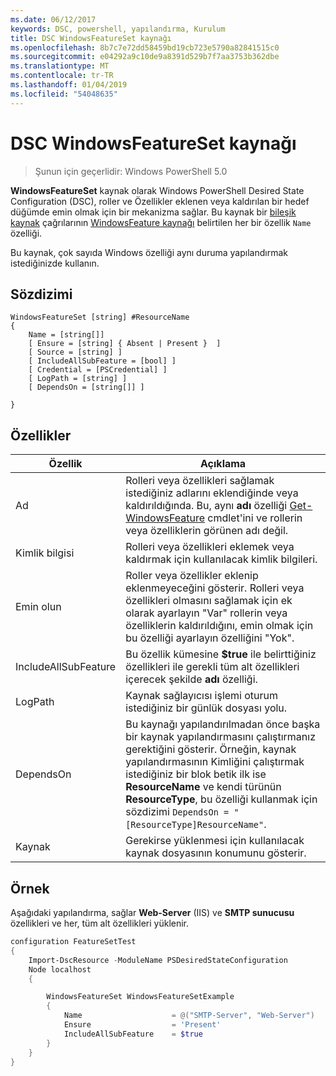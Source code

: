 ```yaml
---
ms.date: 06/12/2017
keywords: DSC, powershell, yapılandırma, Kurulum
title: DSC WindowsFeatureSet kaynağı
ms.openlocfilehash: 8b7c7e72dd58459bd19cb723e5790a82841515c0
ms.sourcegitcommit: e04292a9c10de9a8391d529b7f7aa3753b362dbe
ms.translationtype: MT
ms.contentlocale: tr-TR
ms.lasthandoff: 01/04/2019
ms.locfileid: "54048635"
---
```

# <a name="dsc-windowsfeatureset-resource"></a>DSC WindowsFeatureSet kaynağı

> Şunun için geçerlidir: Windows PowerShell 5.0

**WindowsFeatureSet** kaynak olarak Windows PowerShell Desired State Configuration (DSC), roller ve Özellikler eklenen veya kaldırılan bir hedef düğümde emin olmak için bir mekanizma sağlar.
Bu kaynak bir [bileşik kaynak](../../../resources/authoringResourceComposite.md) çağrılarının [WindowsFeature kaynağı](windowsfeatureResource.md) belirtilen her bir özellik `Name` özelliği.

Bu kaynak, çok sayıda Windows özelliği aynı duruma yapılandırmak istediğinizde kullanın.

## <a name="syntax"></a>Sözdizimi

```
WindowsFeatureSet [string] #ResourceName
{
    Name = [string[]]
    [ Ensure = [string] { Absent | Present }  ]
    [ Source = [string] ]
    [ IncludeAllSubFeature = [bool] ]
    [ Credential = [PSCredential] ]
    [ LogPath = [string] ]
    [ DependsOn = [string[]] ]

}
```

## <a name="properties"></a>Özellikler

|  Özellik  |  Açıklama   |
|---|---|
| Ad| Rolleri veya özellikleri sağlamak istediğiniz adlarını eklendiğinde veya kaldırıldığında. Bu, aynı **adı** özelliği [Get-WindowsFeature](https://technet.microsoft.com/en-us/library/jj205469.aspx) cmdlet'ini ve rollerin veya özelliklerin görünen adı değil.|
| Kimlik bilgisi| Rolleri veya özellikleri eklemek veya kaldırmak için kullanılacak kimlik bilgileri.|
| Emin olun| Roller veya özellikler eklenip eklenmeyeceğini gösterir. Rolleri veya özellikleri olmasını sağlamak için ek olarak ayarlayın "Var" rollerin veya özelliklerin kaldırıldığını, emin olmak için bu özelliği ayarlayın özelliğini "Yok".|
| IncludeAllSubFeature| Bu özellik kümesine **$true** ile belirttiğiniz özellikleri ile gerekli tüm alt özellikleri içerecek şekilde **adı** özelliği.|
| LogPath| Kaynak sağlayıcısı işlemi oturum istediğiniz bir günlük dosyası yolu.|
| DependsOn| Bu kaynağı yapılandırılmadan önce başka bir kaynak yapılandırmasını çalıştırmanız gerektiğini gösterir. Örneğin, kaynak yapılandırmasının Kimliğini çalıştırmak istediğiniz bir blok betik ilk ise __ResourceName__ ve kendi türünün __ResourceType__, bu özelliği kullanmak için sözdizimi `DependsOn = "[ResourceType]ResourceName"`.|
| Kaynak| Gerekirse yüklenmesi için kullanılacak kaynak dosyasının konumunu gösterir.|

## <a name="example"></a>Örnek

Aşağıdaki yapılandırma, sağlar **Web-Server** (IIS) ve **SMTP sunucusu** özellikleri ve her, tüm alt özellikleri yüklenir.

```powershell
configuration FeatureSetTest
{
    Import-DscResource -ModuleName PSDesiredStateConfiguration
    Node localhost
    {

        WindowsFeatureSet WindowsFeatureSetExample
        {
            Name                    = @("SMTP-Server", "Web-Server")
            Ensure                  = 'Present'
            IncludeAllSubFeature    = $true
        }
    }
}
```
